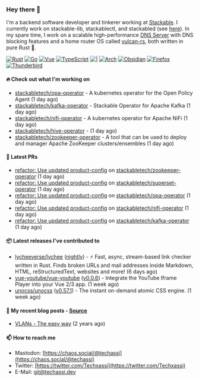 ### Hey there 👋

I'm a backend software developer and tinkerer working at [Stackable][stackable]. I currently work on
stackable-lib, stackablectl, and stackabled (see [here][stackable-work]). In my spare time, I work on
a scalable high-performance [DNS Server][portal] with DNS blocking features and a home router OS
called [vulcan-rs][vulcan], both written in pure Rust 🦀.

[stackable-work]: https://github.com/stackabletech/stackable
[stackable]: https://github.com/stackabletech
[portal]: https://github.com/portal-rs/portal
[vulcan]: https://github.com/vulcan-rs

[![Rust](https://img.shields.io/badge/-Rust-141414?style=flat&logo=rust&logoColor=%23f97f39)](https://www.rust-lang.org/)
[![Go](https://img.shields.io/badge/-Go-141414?style=flat&logo=go&logoColor=%23f97f39)](https://go.dev/)
[![Vue](https://img.shields.io/badge/-Vue-141414?style=flat&logo=vuedotjs&logoColor=%23f97f39)](https://vuejs.org/)
[![TypeScript](https://img.shields.io/badge/-TypeScript-141414?style=flat&logo=typescript&logoColor=%23f97f39)](https://www.typescriptlang.org/)
![|](https://img.shields.io/badge/-%7C-141414?style=flat&logoColor=%23f97f39)
[![Arch](https://img.shields.io/badge/-Arch-141414?style=flat&logo=archlinux&logoColor=%23f97f39)](https://archlinux.org/)
[![Obsidian](https://img.shields.io/badge/-Obsidian-141414?style=flat&logo=obsidian&logoColor=%23f97f39)](https://obsidian.md/)
[![Firefox](https://img.shields.io/badge/-Firefox-141414?style=flat&logo=firefox&logoColor=%23f97f39)](https://www.mozilla.org/en-US/firefox/new/)
[![Thunderbird](https://img.shields.io/badge/-Thunderbird-141414?style=flat&logo=thunderbird&logoColor=%23f97f39)](https://www.thunderbird.net/en-US/)

#### 🔥 Check out what I'm working on


- [stackabletech/opa-operator](https://github.com/stackabletech/opa-operator) - A kubernetes operator for the Open Policy Agent (1 day ago)
- [stackabletech/kafka-operator](https://github.com/stackabletech/kafka-operator) - Stackable Operator for Apache Kafka (1 day ago)
- [stackabletech/nifi-operator](https://github.com/stackabletech/nifi-operator) - A kubernetes operator for Apache NiFi (1 day ago)
- [stackabletech/hive-operator](https://github.com/stackabletech/hive-operator) -  (1 day ago)
- [stackabletech/zookeeper-operator](https://github.com/stackabletech/zookeeper-operator) - A tool that can be used to deploy and manager Apache ZooKeeper clusters/ensembles (1 day ago)

#### 🧪 Latest PRs


- [refactor: Use updated product-config](https://github.com/stackabletech/zookeeper-operator/pull/738) on [stackabletech/zookeeper-operator](https://github.com/stackabletech/zookeeper-operator) (1 day ago)
- [refactor: Use updated product-config](https://github.com/stackabletech/superset-operator/pull/418) on [stackabletech/superset-operator](https://github.com/stackabletech/superset-operator) (1 day ago)
- [refactor: Use updated product-config](https://github.com/stackabletech/opa-operator/pull/486) on [stackabletech/opa-operator](https://github.com/stackabletech/opa-operator) (1 day ago)
- [refactor: Use updated product-config](https://github.com/stackabletech/nifi-operator/pull/522) on [stackabletech/nifi-operator](https://github.com/stackabletech/nifi-operator) (1 day ago)
- [refactor: Use updated product-config](https://github.com/stackabletech/kafka-operator/pull/633) on [stackabletech/kafka-operator](https://github.com/stackabletech/kafka-operator) (1 day ago)

#### 📦 Latest releases I've contributed to


- [lycheeverse/lychee](https://github.com/lycheeverse/lychee/releases/tag/nightly) ([nightly](https://github.com/lycheeverse/lychee/releases/tag/nightly)) - ⚡ Fast, async, stream-based link checker written in Rust. Finds broken URLs and mail addresses inside Markdown, HTML, reStructuredText, websites and more! (6 days ago)
- [vue-youtube/vue-youtube](https://github.com/vue-youtube/vue-youtube/releases/tag/v0.0.6) ([v0.0.6](https://github.com/vue-youtube/vue-youtube/releases/tag/v0.0.6)) - Integrate the YouTube Iframe Player into your Vue 2/3 app.  (1 week ago)
- [unocss/unocss](https://github.com/unocss/unocss/releases/tag/v0.57.1) ([v0.57.1](https://github.com/unocss/unocss/releases/tag/v0.57.1)) - The instant on-demand atomic CSS engine. (1 week ago)

#### 📜 My recent blog posts - [Source](https://github.com/Techassi/page)


- [VLANs - The easy way](https://techassi.dev/posts/vlans-the-easy-way/) (2 years ago)

#### 📫 How to reach me

- Mastodon: [https://chaos.social/@techassi](https://chaos.social/@techassi)
- Twitter: [https://twitter.com/Techxassi](https://twitter.com/Techxassi)
- E-Mail: git@techassi.dev
